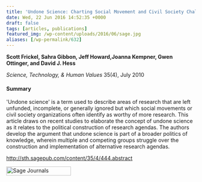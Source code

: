 ```yaml
---
title: 'Undone Science: Charting Social Movement and Civil Society Challenges to Research Agenda Setting'
date: Wed, 22 Jun 2016 14:52:35 +0000
draft: false
tags: [articles, publications]
featured_img: /wp-content/uploads/2016/06/sage.jpg
aliases: [/wp-permalink/632]
---
```


<div class="entry-post"><strong>Scott Frickel, Sahra Gibbon, Jeff Howard,Joanna Kempner, Gwen Ottinger, and David J. Hess</strong>

<em>Science, Technology, &amp; Human Values </em>35(4), July 2010
<h4>Summary</h4>
'Undone science' is a term used to describe areas of research that are left unfunded, incomplete, or generally ignored but which social movements or civil society organizations often identify as worthy of more research. This article draws on recent studies to elaborate the concept of undone science as it relates to the political construction of research agendas. The authors develop the argument that undone science is part of a broader politics of knowledge, wherein multiple and competing groups struggle over the construction and implementation of alternative research agendas.

<a href="http://sth.sagepub.com/content/35/4/444.abstract">http://sth.sagepub.com/content/35/4/444.abstract</a>

<img class="size-full wp-image-631 alignnone" src="/wp-content/uploads/2016/06/sage.jpg" alt="Sage Journals" width="172" height="24" /></div>